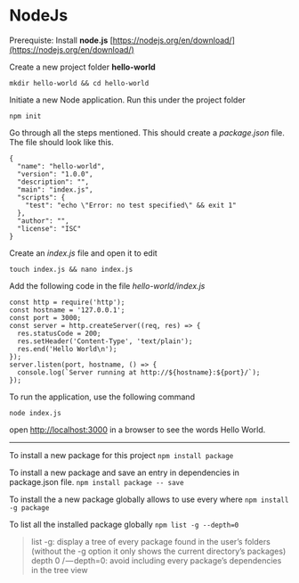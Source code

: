 # NodeJs #
Prerequiste: Install **node.js** [https://nodejs.org/en/download/](https://nodejs.org/en/download/)

Create a new project folder **hello-world**
```
mkdir hello-world && cd hello-world
```

Initiate a new Node application. Run this under the project folder
```
npm init
```

Go through all the steps mentioned. This should create a *package.json* file. The file should look like this.

```
{
  "name": "hello-world",
  "version": "1.0.0",
  "description": "",
  "main": "index.js",
  "scripts": {
    "test": "echo \"Error: no test specified\" && exit 1"
  },
  "author": "",
  "license": "ISC"
}
```

Create an *index.js* file and open it to edit
```
touch index.js && nano index.js
```

Add the following code in the file *hello-world/index.js*

```
const http = require('http');
const hostname = '127.0.0.1';
const port = 3000;
const server = http.createServer((req, res) => {
  res.statusCode = 200;
  res.setHeader('Content-Type', 'text/plain');
  res.end('Hello World\n');
});
server.listen(port, hostname, () => {
  console.log(`Server running at http://${hostname}:${port}/`);
});
```

To run the application, use the following command
```
node index.js
```

open [http://localhost:3000](http://localhost:3000) in a browser to see the words Hello World.

***************************************************************************************************************
To install a new package for this project
```npm install package```

To install a new package and save an entry in dependencies in package.json file.
```npm install package -- save```

To install the a new package globally allows to use every where
```npm install -g package```

To list all the installed package globally
```npm list -g --depth=0```

> list -g: display a tree of every package found in the user’s folders (without the -g option it only shows the current directory’s packages)
> depth 0 / — depth=0: avoid including every package’s dependencies in the tree view





